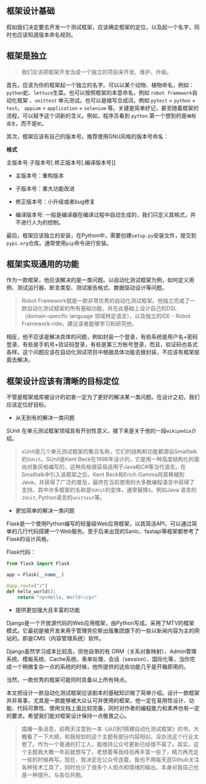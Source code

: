 ## 框架设计基础

假如我们决定要去开发一个测试框架，应该确定框架的定位，以及起一个名字，同时也应该知道版本命名规则。


## 框架是独立

> 我们应该把框架开发当成一个独立的项目来开发、维护、升级。

首先，应该为你的框架起一个独立的名字。可以以某个动物、植物命名，例如：`python`蛇、`lettuce`生菜。也可以按照框架的本意命名，例如 `robot framework`自动化框架 、`unittest` 单元测试。也可以是缩写合成词，例如 `pytest` = `python` + `test`、 `appium` = `application` + `selenium` 等。关键是简单好记，甚至随着框架的流程，可以赋予这个词新的含义。例如，程序员看到 `python` 第一个想到的是`编程语言`，而不是`蛇`。

其次，框架应该有自己的版本号。推荐使用GNU风格的版本号命名：

__格式__
  
主版本号.子版本号[.修正版本号[.编译版本号]]

* 主版本号：重构版本

* 子版本号：重大功能改进

* 修正版本号：小升级或者bug修复

* 编译版本号: 一般是编译器在编译过程中自动生成的，我们只定义其格式，并不进行人为的控制。

最后，框架应该独立的安装，在Python中，需要创建`setup.py`安装文件，提交到`pypi.org`仓库。通常使用`pip`命令进行安装。


## 框架实现通用的功能

作为一款框架，他应该解决的是一类问题。以自动化测试框架为例，如何定义用例、测试运行器、断言类型、测试报告格式、数据驱动设计等问题。 

> Robot Framework就是一款非常优秀的自动化测试框架。他独立完成了一款自动化测试框架的所有基础功能，并在此基础上设计自己的DSL（domain-specific language 领域特定语言），以及独立的IDE - Robot Framework-ride，建议读者能够学习和研究他。

相反，他不应该是解决具体的问题，例如封装一个登录，有些系统是用户名+密码登录、有些是手机号+验证码登录，有些是第三方帐号登录，而且，验证码也各式各样。这个问题应该在自动化测试项目中根据具体功能去做封装，不应该有框架层面去解决。

## 框架设计应该有清晰的目标定位

不管是框架或库被设计的初衷一定为了更好的解决某一类问题。在设计之初，我们应该定位好目标。

* 从无到有的解决一类问题

SUnit 在单元测试框架领域具有开创性意义，接下来是关于他的一段`wikipedia`介绍。

> xUnit是几个单元测试框架的集合名称，它们的结构和功能都源自Smalltalk的`SUnit`。SUnit是Kent Beck在1998年设计的，它是用一种高度结构化的面向对象风格编写的，这种风格很容易适用于Java和C#等当代语言。在Smalltalk中引入该框架之后，Kent Beck和Erich Gamma将其移植到Java，并获得了广泛的普及，最终在当前使用的大多数编程语言中获得了支持。其中许多框架的名称是`SUnit`的变体，通常替换`S`。例如Java 语言的 `JUnit`, Python语言的`unittest`等。

* 更加简单的解决一类问题

Flask是一个使用Python编写的轻量级Web应用框架，以其简洁API，可以通过简单的几行代码搭建一个Web服务。至于后来出现的Sanic、fastapi等框架都参考了Flask的设计风格。

Flask代码：

```py
from flask import Flask

app = Flask(__name__)

@app.route("/")
def hello_world():
    return "<p>Hello, World!</p>"
```

* 提供更加强大且丰富的功能

Django是一个开放源代码的Web应用框架，由Python写成。采用了MTV的框架模式。它最初是被开发来用于管理劳伦斯出版集团旗下的一些以新闻内容为主的网站的，即是CMS（内容管理系统）软件。

Django虽然学习成本比较高，但他自带的有 ORM（关系对象映射）、Admin管理系统、模板系统、Cache系统、表单处理、会话（session）、国际化等，当你完成一个稍微复杂一点的系统的时候，他所提供的这些功能几乎是开箱即用的。


当然，一款优秀的框架可能同时具备以上所有特点。

本文把设计一款自动化测试框架应该剧本的基础知识做了简单介绍。设计一款框架并非易事，尤其是一款能够被大众认可并使用的框架，他一定在易用性设计、功能、代码可靠性、使用文档上面比较完备，同时对作者的编程能力和素养也有一定的要求。希望我们能对框架设计保持一点敬畏之心。

> 插播一条消息，前两天注意到一本《从0到1搭建自动化测试框架》的书，大概看了一下大纲，和我规划的这个主题有部分内容相似，没办法这个行业太卷了。作为一个普通的打工人，能维持公众号更新已经很不易了。其实，这个主题我大概一年前就想写了，老想着等我经验再丰富一些了，精力再充足一些的时候再写。现在，我决定在公众号连载，我也不用每天逛Github关注各种技术工具了，同时也少了很多个人观点和情绪的输出，本身对我自己也是一种提升。与各位共勉。



